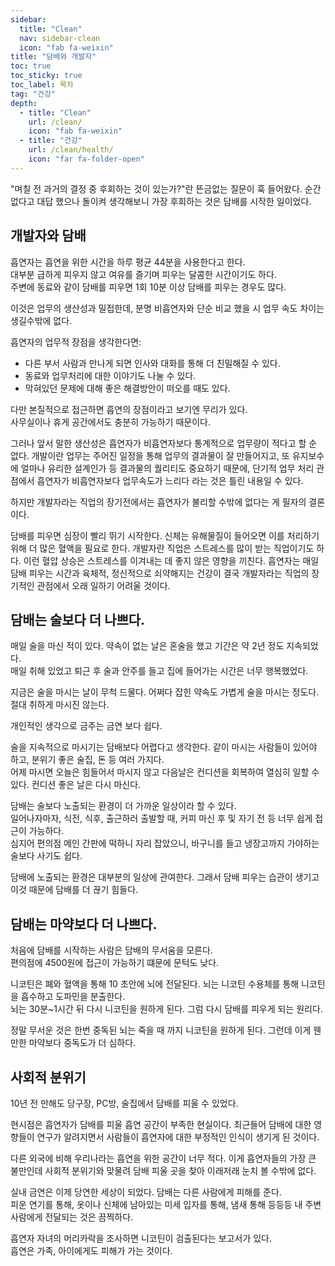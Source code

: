 ```yaml
---
sidebar:
  title: "Clean"
  nav: sidebar-clean
  icon: "fab fa-weixin"
title: "담배와 개발자"
toc: true
toc_sticky: true
toc_label: 목차
tag: "건강"
depth: 
  - title: "Clean"
    url: /clean/
    icon: "fab fa-weixin"
  - title: "건강"
    url: /clean/health/
    icon: "far fa-folder-open"
---
```

"며칠 전 과거의 결정 중 후회하는 것이 있는가?"란 뜬금없는 질문이 훅 들어왔다.
순간 없다고 대답 했으나 돌이켜 생각해보니 가장 후회하는 것은 담배를 시작한 일이었다.  

## 개발자와 담배
흡연자는 흡연을 위한 시간을 하루 평균 44분을 사용한다고 한다.  
대부분 급하게 피우지 않고 여유를 즐기며 피우는 달콤한 시간이기도 하다.  
주변에 동료와 같이 담배를 피우면 1회 10분 이상 담배를 피우는 경우도 많다.  

이것은 업무의 생산성과 밀접한데, 분명 비흡연자와 단순 비교 했을 시 업무 속도 차이는 생길수밖에 없다.

흡연자의 업무적 장점을 생각한다면:  
- 다른 부서 사람과 만나게 되면 인사와 대화를 통해 더 친밀해질 수 있다.
- 동료와 업무처리에 대한 이야기도 나눌 수 있다.
- 막혀있던 문제에 대해 좋은 해결방안이 떠오를 때도 있다.  

다만 본질적으로 접근하면 흡연의 장점이라고 보기엔 무리가 있다.  
사무실이나 휴게 공간에서도 충분히 가능하기 때문이다.  

그러나 앞서 말한 생산성은 흡연자가 비흡연자보다 통계적으로 업무량이 적다고 할 순 없다. 개발이란 업무는 주어진 일정을 통해 업무의 결과물이 잘 만들어지고, 또 유지보수에 얼마나 유리한 설계인가 등 결과물의 퀄리티도 중요하기 때문에, 단기적 업무 처리 관점에서 흡연자가 비흡연자보다 업무속도가 느리다 라는 것은 틀린 내용일 수 있다.

  
하지만 개발자라는 직업의 장기전에서는 흡연자가 불리할 수밖에 없다는 게 필자의 결론이다.  

담배를 피우면 심장이 빨리 뛰기 시작한다. 신체는 유해물질이 들어오면 이를 처리하기 위해 더 많은 혈액을 필요로 한다. 개발자란 직업은 스트레스를 많이 받는 직업이기도 하다. 이런 혈압 상승은 스트레스를 이겨내는 데 좋지 않은 영향을 끼친다.
흡연자는 매일 담배 피우는 시간과 육체적, 정신적으로 쇠약해지는 건강이 결국 개발자라는 직업의 장기적인 관점에서 오래 일하기 어려울 것이다.

## 담배는 술보다 더 나쁘다.
매일 술을 마신 적이 있다. 약속이 없는 날은 혼술을 했고 기간은 약 2년 정도 지속되었다.  
매일 취해 있었고 퇴근 후 술과 안주를 들고 집에 들어가는 시간은 너무 행복했었다.  

지금은 술을 마시는 날이 무척 드물다. 어쩌다 잡힌 약속도 가볍게 술을 마시는 정도다. 절대 취하게 마시진 않는다.  

개인적인 생각으로 금주는 금연 보다 쉽다.

술을 지속적으로 마시기는 담배보다 어렵다고 생각한다. 같이 마시는 사람들이 있어야 하고, 분위기 좋은 술집, 돈 등 여러 가지다.  
어제 마시면 오늘은 힘들어서 마시지 않고 다음날은 컨디션을 회복하여 열심히 일할 수 있다.
컨디션 좋은 날은 다시 마신다.

담배는 술보다 노출되는 환경이 더 가까운 일상이라 할 수 있다.  
일어나자마자, 식전, 식후, 출근하러 출발할 때, 커피 마신 후 및 자기 전 등 너무 쉽게 접근이 가능하다.  
심지어 편의점 메인 간판에 떡하니 자리 잡았으니, 바구니를 들고 냉장고까지 가야하는 술보다 사기도 쉽다.  

담배에 노출되는 환경은 대부분의 일상에 관여한다.
그래서 담배 피우는 습관이 생기고 이것 때문에 담배를 더 끊기 힘들다.  

## 담배는 마약보다 더 나쁘다.
처음에 담배를 시작하는 사람은 담배의 무서움을 모른다.  
편의점에 4500원에 접근이 가능하기 떄문에 문턱도 낮다.  

니코틴은 폐와 혈액을 통해 10 초안에 뇌에 전달된다. 뇌는 니코틴 수용체를 통해 니코틴을 흡수하고 도파민을 분출한다.  
뇌는 30분~1시간 뒤 다시 니코틴을 원하게 된다. 그럼 다시 담배를 피우게 되는 원리다.  

정말 무서운 것은 한번 중독된 뇌는 죽을 때 까지 니코틴을 원하게 된다.
그런데 이게 웬만한 마약보다 중독도가 더 심하다.

## 사회적 분위기
10년 전 만해도 당구장, PC방, 술집에서 담배를 피울 수 있었다.  

현시점은 흡연자가 담배를 피울 흡연 공간이 부족한 현실이다. 최근들어 담배에 대한 영향들이 연구가 알려지면서 사람들이 흡연자에 대한 부정적인 인식이 생기게 된 것이다.  

다른 외국에 비해 우리나라는 흡연을 위한 공간이 너무 적다. 이게 흡연자들의 가장 큰 불만인데 사회적 분위기와 맞물려 담배 피울 곳을 찾아 이래저래 눈치 볼 수밖에 없다.  

실내 금연은 이제 당연한 세상이 되었다. 담배는 다른 사람에게 피해를 준다.  
피운 연기를 통해, 옷이나 신체에 남아있는 미세 입자를 통해, 냄새 통해 등등등 내 주변 사람에게 전달되는 것은 끔찍하다. 

흡연자 자녀의 머리카락을 조사하면 니코틴이 검출된다는 보고서가 있다.  
흡연은 가족, 아이에게도 피해가 가는 것이다.
